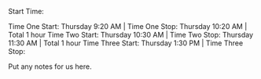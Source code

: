 Start Time:

Time One Start: Thursday 9:20 AM | Time One Stop: Thursday 10:20 AM | Total 1 hour
Time Two Start: Thursday 10:30 AM | Time Two Stop: Thursday 11:30 AM | Total 1 hour
Time Three Start: Thursday 1:30 PM | Time Three Stop: 

Put any notes for us here.
